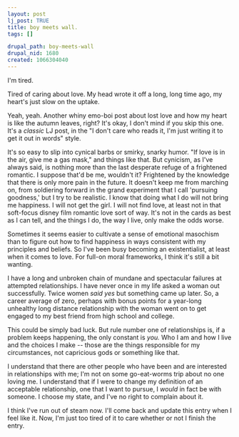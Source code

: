 ```yaml
--- 
layout: post
lj_post: TRUE
title: boy meets wall.
tags: []

drupal_path: boy-meets-wall
drupal_nid: 1680
created: 1066304040
---
```

I'm tired.

Tired of caring about love. My head wrote it off a long, long time ago, my heart's just slow on the uptake.

Yeah, yeah. Another whiny emo-boi post about lost love and how my heart is like the autumn leaves, right? It's okay, I don't mind if you skip this one. It's a <i>classic</i> LJ post, in the "I don't care who reads it, I'm just writing it to get it out in words" style.

<lj-cut text="Consider yourselves warned.">It's so easy to slip into cynical barbs or smirky, snarky humor. "If love is in the air, give me a gas mask," and things like that. But cynicism, as I've always said, is nothing more than the last desperate refuge of a frightened romantic. I suppose that'd be me, wouldn't it? Frightened by the knowledge that there is only more pain in the future. It doesn't keep me from marching on, from soldiering forward in the grand experiment that I call 'pursuing goodness,' but I try to be realistic. I know that doing what I do will not bring me happiness. I will not get the girl. I will not find love, at least not in that soft-focus disney film romantic love sort of way. It's not in the cards as best as I can tell, and the things I do, the way I live, only make the odds worse.

Sometimes it seems easier to cultivate a sense of emotional masochism than to figure out how to find happiness in ways consistent with my principles and beliefs. So I've been busy becoming an existentialist, at least when it comes to love. For full-on moral frameworks, I think it's still a bit wanting.

I have a long and unbroken chain of mundane and spectacular failures at attempted relationships. I have never once in my life asked a woman out successfully. Twice women <i>said yes</i> but something came up later. So, a career average of zero, perhaps with bonus points for a year-long unhealthy long distance relationship with the woman went on to get engaged to my best friend from high school and college.

This could be simply bad luck. But rule number one of relationships is, if a problem keeps happening, the only constant is <i>you.</i> Who I am and how I live and the choices I make -- those are the things responsible for my circumstances, not capricious gods or something like that.

I understand that there are other people who have been and are interested in relationships with me; I'm not on some go-eat-worms trip about no one loving me. I understand that if I were to change my definition of an acceptable relationship, one that I want to pursue, I <i>would</i> in fact be with someone. I choose my state, and I've no right to complain about it.

I think I've run out of steam now. I'll come back and update this entry when I feel like it. Now, I'm just too tired of it to care whether or not I finish the entry.
